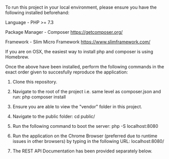To run this project in your local environment, please ensure you have the following installed beforehand:

Language - PHP >= 7.3

Package Manager - Composer ​https://getcomposer.org/

Framework - Slim Micro Framework ​https://www.slimframework.com/

If you are on OSX, the easiest way to install php and composer is using Homebrew.

Once the above have been installed, perform the following commands in the exact order given to succesfully reproduce the application:

1. Clone this repository.

2. Navigate to the root of the project i.e. same level as composer.json and run:
            php composer install

3. Ensure you are able to view the "vendor" folder in this project.

4. Navigate to the public folder:
            cd public/

5. Run the following command to boot the server:
            php -S localhost:8080

6. Run the application on the Chrome Browser (preferred due to runtime issues in other browsers) by typing in the following URL:
            localhost:8080/

7. The REST API Documentation has been provided separately below.

